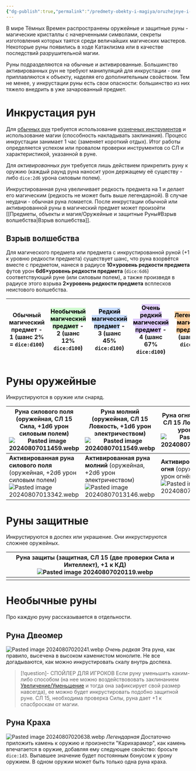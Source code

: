 ```yaml
---
{"dg-publish":true,"permalink":"/predmety-obekty-i-magiya/oruzhejnye-i-zashhitnye-runy/","dgPassFrontmatter":true}
---
```



В мире Тёмных Времен распространены оружейные и защитные руны - магические кристаллы с начерченными символами, секреты изготовления которых таятся среди величайших магических мастеров. Некоторые руны появились в ходе Катаклизма или в качестве последствий разрушительной магии.

Руны подразделяются на обычные и активированные. Большинство активированных рун не требуют манипуляций для инкрустации - они приплавляются к объекту, наделяя его дополнительным свойством.
Тем не менее, у инкрустации руны есть свои опасности: большинство из них тяжело внедрить в уже зачарованный предмет.
# Инкрустация рун
Для <u>обычных рун</u> требуется использование [кузнечных инструментов](https://ttg.club/screens/smith_s_tools) и использование магии (способность накладывать заклинания). Процесс инкрустации занимает 1 час (заменяет короткий отдых). Итог работы определяется успехом или провалом проверки инструментов со СЛ и характеристикой, указанной в руне.

Для *активированных рун* требуется лишь действием прикрепить руну к оружию (каждый раунд руна наносит урон держащему её существу - либо `dice:2d6` урона силовым полем). 

Инкрустированная руна увеличивает редкость предмета на 1 и делает его магическим (редкость не может быть выше легендарной).
В случае неудачи - обычная руна ломается.
После инкрустации обычной или активированной руны в магический предмет может произойти [[Предметы, объекты и магия/Оружейные и защитные Руны#Взрыв волшебства\|Взрыв волшебства]].

## Взрыв волшебства
Для магического предмета или предмета с инкрустированной руной (+1 к уровню редкости предмета) существует шанс, что руна взорвётся вместе с предметом, нанеся в радиусе **10×уровень редкости предмета** футов урон **6d6×уровень редкости предмета** (`dice:6d6`) соответствующий руне (или силовым полем), а также произведя в радиусе этого взрыва **2×уровень редкости предмета** всплесков неистового волшебства.

| Обычный магический предмет - 1 (шанс 2% = `dice:d100`) | <mark style="background: #BBFABBA6;">Необычный магический предмет</mark> - 2 (шанс 12% `dice:d100`) | <mark style="background: #ADCCFFA6;">Редкий магический предмет</mark> - 3 (шанс 45% `dice:d100`) | <mark style="background: #D2B3FFA6;">Очень редкий магический предмет</mark> - 4 (шанс 67% `dice:d100`) | <mark style="background: #FFB86CA6;">Легендарный магический предмет</mark> - 5 (шанс 89% `dice:d100`) | <mark style="background: #FF5582A6;">Артефакты</mark> - невозможно инкрустировать (руна взрывается, оставляя предмет в целостности) |
| ------------------------------------------------------ | --------------------------------------------------------------------------------------------------- | ------------------------------------------------------------------------------------------------ | ------------------------------------------------------------------------------------------------------ | ----------------------------------------------------------------------------------------------------- | ----------------------------------------------------------------------------------------------------------------------------------- |
# Руны оружейные
Инкрустируются в оружие или снаряд.

| Руна силового поля (оружейная, СЛ 15 Сила, +1d6 урон силовым полем)<br>![Pasted image 20240807011459.webp](/img/user/%D0%98%D0%B7%D0%BE%D0%B1%D1%80%D0%B0%D0%B6%D0%B5%D0%BD%D0%B8%D1%8F/Pasted%20image%2020240807011459.webp)        | Руна молний (оружейная, СЛ 15 Ловкость, +1d6 урон электричеством)<br>![Pasted image 20240807011549.webp](/img/user/%D0%98%D0%B7%D0%BE%D0%B1%D1%80%D0%B0%D0%B6%D0%B5%D0%BD%D0%B8%D1%8F/Pasted%20image%2020240807011549.webp)    | Руна огня (оружейная, СЛ 15 Ловкость, +1d6 урон огнём)<br>![Pasted image 20240807012252.webp](/img/user/%D0%98%D0%B7%D0%BE%D0%B1%D1%80%D0%B0%D0%B6%D0%B5%D0%BD%D0%B8%D1%8F/Pasted%20image%2020240807012252.webp)    | Руна кислоты (оружейная, СЛ 15 Интеллект, +1d6 урон кислотой)<br>![Pasted image 20240807012414.webp](/img/user/%D0%98%D0%B7%D0%BE%D0%B1%D1%80%D0%B0%D0%B6%D0%B5%D0%BD%D0%B8%D1%8F/Pasted%20image%2020240807012414.webp)   | Руна холода (оружейная, СЛ 15 Мудрости, +1d6 урон холодом)<br>![Pasted image 20240807013607.webp](/img/user/%D0%98%D0%B7%D0%BE%D0%B1%D1%80%D0%B0%D0%B6%D0%B5%D0%BD%D0%B8%D1%8F/Pasted%20image%2020240807013607.webp)    | Звуковая руна (оружейная, СЛ 15, Ловкость, +1d6 урон звуком)<br>![Pasted image 20240807015837.webp](/img/user/%D0%98%D0%B7%D0%BE%D0%B1%D1%80%D0%B0%D0%B6%D0%B5%D0%BD%D0%B8%D1%8F/Pasted%20image%2020240807015837.webp)<br> |
| ------------------------------------------------------------------------------------------------------------------- | ------------------------------------------------------------------------------------------------------------- | -------------------------------------------------------------------------------------------------- | -------------------------------------------------------------------------------------------------------- | ------------------------------------------------------------------------------------------------------ | -------------------------------------------------------------------------------------------------------- |
| **Активированная руна силового поля** (оружейная, +2d6 урон силовым полем)<br>![Pasted image 20240807013342.webp](/img/user/%D0%98%D0%B7%D0%BE%D0%B1%D1%80%D0%B0%D0%B6%D0%B5%D0%BD%D0%B8%D1%8F/Pasted%20image%2020240807013342.webp) | **Активированная руна молний** (оружейная, +2d6 урон электричеством)<br>![Pasted image 20240807013146.webp](/img/user/%D0%98%D0%B7%D0%BE%D0%B1%D1%80%D0%B0%D0%B6%D0%B5%D0%BD%D0%B8%D1%8F/Pasted%20image%2020240807013146.webp) | **Активированная руна огня** (оружейная, +2d6 урон огнём)<br>![Pasted image 20240807013005.webp](/img/user/%D0%98%D0%B7%D0%BE%D0%B1%D1%80%D0%B0%D0%B6%D0%B5%D0%BD%D0%B8%D1%8F/Pasted%20image%2020240807013005.webp) | **Активированная руна кислоты** (оружейная, +2d6 урон кислотой)<br>![Pasted image 20240807013249.webp](/img/user/%D0%98%D0%B7%D0%BE%D0%B1%D1%80%D0%B0%D0%B6%D0%B5%D0%BD%D0%B8%D1%8F/Pasted%20image%2020240807013249.webp) | **Активированная руна холода** (оружейная, +2d6 урон холодом)<br>![Pasted image 20240807013553.webp](/img/user/%D0%98%D0%B7%D0%BE%D0%B1%D1%80%D0%B0%D0%B6%D0%B5%D0%BD%D0%B8%D1%8F/Pasted%20image%2020240807013553.webp) | **Активированная звукова руна** (оружейная, +2d6 урон звуком)<br>![Pasted image 20240807014726.webp](/img/user/%D0%98%D0%B7%D0%BE%D0%B1%D1%80%D0%B0%D0%B6%D0%B5%D0%BD%D0%B8%D1%8F/Pasted%20image%2020240807014726.webp)   |
# Руны защитные
Инкрустируются в доспех или украшение. Они инкрустируются сложнее оружейных.

| Руна защиты (защитная, СЛ 15 (две проверки Сила и Интеллект), +1 к КД)<br>![Pasted image 20240807020119.webp](/img/user/%D0%98%D0%B7%D0%BE%D0%B1%D1%80%D0%B0%D0%B6%D0%B5%D0%BD%D0%B8%D1%8F/Pasted%20image%2020240807020119.webp) |     |
| --------------------------------------------------------------------------------------------------------------- | --- |
|                                                                                                                 |     |
# Необычные руны
Про каждую руну рассказывается в отдельности.
## Руна Двеомер
![Pasted image 20240807020241.webp](/img/user/%D0%98%D0%B7%D0%BE%D0%B1%D1%80%D0%B0%D0%B6%D0%B5%D0%BD%D0%B8%D1%8F/Pasted%20image%2020240807020241.webp)
*Очень редкая*
Эта руна, как правило, высечена в высоком каменистом монолите. Не все догадываются, как можно инкрустировать скалу внутрь доспеха.
> [!question]- СПОЙЛЕР ДЛЯ ИГРОКОВ
>Если руну уменьшить каким-либо способом (на нее можно воздействововать заклинанием [Увеличение/Уменьшение](https://dnd.su/spells/355-enlarge_reduce/) и тогда она зафиксирует свой размер навсегда), ее можно будет инкрустировать подобно защитной руне. СЛ 15, необходима проверка Силы, руна дает +1 к спасброскам от магии.

## Руна Краха
![Pasted image 20240807020638.webp](/img/user/%D0%98%D0%B7%D0%BE%D0%B1%D1%80%D0%B0%D0%B6%D0%B5%D0%BD%D0%B8%D1%8F/Pasted%20image%2020240807020638.webp)
*Легендарная*
Достаточно приложить камень к оружию и произнести "Карихарамор", как камень впечатается в оружие, добавляя ему следующее свойство: бросьте `dice:1d3`. Выпавшее значение будет постоянным бонусом к урону оружием.
В одном оружии может быть только одна руна краха.